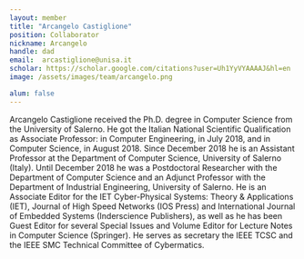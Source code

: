 ```yaml
---
layout: member
title: "Arcangelo Castiglione"
position: Collaborator
nickname: Arcangelo
handle: dad
email: 	arcastiglione@unisa.it
scholar: https://scholar.google.com/citations?user=Uh1YyVYAAAAJ&hl=en
image: /assets/images/team/arcangelo.png

alum: false
---
```

Arcangelo Castiglione received the Ph.D. degree in Computer Science from the University of Salerno. He got the Italian National Scientific Qualification as Associate Professor: in Computer Engineering, in July 2018, and in Computer Science, in August 2018. Since December 2018 he is an Assistant Professor at the Department of Computer Science, University of Salerno (Italy). Until December 2018 he was a Postdoctoral Researcher with the Department of Computer Science and an Adjunct Professor with the Department of Industrial Engineering, University of Salerno. He is an Associate Editor for the IET Cyber-Physical Systems: Theory & Applications (IET), Journal of High Speed Networks (IOS Press) and International Journal of Embedded Systems (Inderscience Publishers), as well as he has been Guest Editor for several Special Issues and Volume Editor for Lecture Notes in Computer Science (Springer). He serves as secretary the IEEE TCSC and the IEEE SMC Technical Committee of Cybermatics.